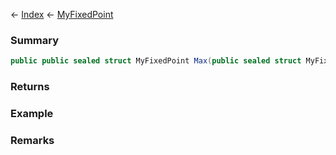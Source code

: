 ← [Index](Api-Index) ← [MyFixedPoint](VRage.MyFixedPoint)

### Summary

```csharp
public public sealed struct MyFixedPoint Max(public sealed struct MyFixedPoint a, public sealed struct MyFixedPoint b)
```

### Returns

### Example

### Remarks

